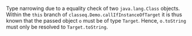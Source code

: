 [//]: # (MAIN: classeq.Demo)
Type narrowing due to a equality check of two ```java.lang.Class``` objects. Within the ```this```
branch of ```classeq.Demo.callIfInstanceOfTarget``` it is thus known that the passed object ```o```
must be of type ```Target```. Hence, ```o.toString``` must only be resolved to ```Target.toString```.
